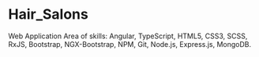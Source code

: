 # Hair_Salons
Web Application
Area of skills: Angular, TypeScript, HTML5, CSS3, SCSS, RxJS, Bootstrap, NGX-Bootstrap, NPM, Git, Node.js,
Express.js, MongoDB.
